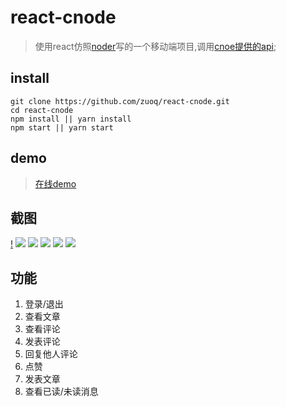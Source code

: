 # react-cnode
> 使用react仿照[noder](https://github.com/soliury/noder-react-native)写的一个移动端项目,调用[cnoe提供的api](https://cnodejs.org/api);

## install
```
git clone https://github.com/zuoq/react-cnode.git
cd react-cnode
npm install || yarn install
npm start || yarn start
```

## demo
> [在线demo](http://dev.anumbrella.net/cnode/index.html)

## 截图
[!](http://dev.anumbrella.net/cnode/img/login.png) ![](http://dev.anumbrella.net/cnode/img/home.png) ![](http://dev.anumbrella.net/cnode/img/article.png)
![](http://dev.anumbrella.net/cnode/img/user.png) ![](http://dev.anumbrella.net/cnode/img/comment.png) ![](http://dev.anumbrella.net/cnode/img/publish.png)

## 功能
1. 登录/退出
2. 查看文章
3. 查看评论
4. 发表评论
5. 回复他人评论
6. 点赞
7. 发表文章
8. 查看已读/未读消息




